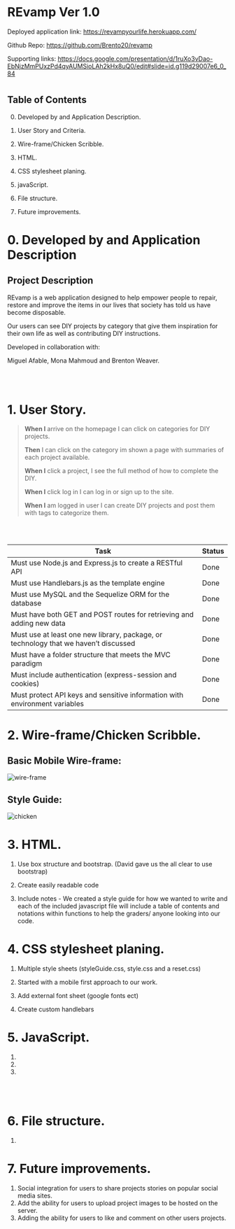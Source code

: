 
# REvamp Ver 1.0


Deployed application link: https://revampyourlife.herokuapp.com/

Github Repo: https://github.com/Brento20/revamp

Supporting links: https://docs.google.com/presentation/d/1ruXo3vDao-EbNjzMmPUxzPd4qyAUMSioLAh2kHx8uQ0/edit#slide=id.g119d29007e6_0_84

#


## Table of Contents

  

0. Developed by and Application Description.

1. User Story and Criteria.

2. Wire-frame/Chicken Scribble.

3. HTML.

4. CSS stylesheet planing.

5. javaScript.

6. File structure.

7. Future improvements.

  

# 0. Developed by and Application Description

## Project Description

REvamp is a web application designed to help empower people to repair, restore and improve the items in our lives that society has told us have become disposable.

Our users can see DIY projects by category that give them inspiration for their own life as well as contributing DIY instructions.

Developed in collaboration with:

Miguel Afable, Mona Mahmoud and Brenton Weaver.

  <br>
 <br> 

# 1. User Story.

>
>**When I** arrive on the homepage I can click on categories for DIY projects.
>
>**Then** I can click on the category im shown a page with summaries of each project available.
>
>**When I** click a project, I see the full method of how to complete the DIY.
>
> **When I** click log in I can log in or sign up to the site.
>
>**When I** am logged in user I can create DIY projects and post them with tags to categorize them.

 <br>
 <br>

  

| Task | Status |
|--|--|
| Must use Node.js and Express.js to create a RESTful API | Done |
| Must use Handlebars.js as the template engine | Done |
| Must use MySQL and the Sequelize ORM for the database | Done |
| Must have both GET and POST routes for retrieving and adding new data | Done |
| Must use at least one new library, package, or technology that we haven’t discussed | Done |
| Must have a folder structure that meets the MVC paradigm | Done |
| Must include authentication (express-session and cookies) | Done|
| Must protect API keys and sensitive information with environment variables| Done|



# 2. Wire-frame/Chicken Scribble.

## Basic Mobile Wire-frame:
![wire-frame]()

## Style Guide:
![chicken]()

  
  

# 3. HTML.

1. Use box structure and bootstrap. (David gave us the all clear to use bootstrap)

2. Create easily readable code

3. Include notes - We created a style guide for how we wanted to write and each of the included javascript file will include a table of contents and notations within functions to help the graders/ anyone looking into our code.

  

# 4. CSS stylesheet planing.

  

1. Multiple style sheets (styleGuide.css, style.css and a reset.css)

2. Started with a mobile first approach to our work.

3. Add external font sheet (google fonts ect)

4. Create custom handlebars 



# 5. JavaScript.

1. 

2. 

3. 

<br>
<br>

# 6. File structure.

1. 

# 7. Future improvements.


1. Social integration for users to share projects stories on popular social media sites.
2. Add the ability for users to upload project images to be hosted on the server.
3. Adding the ability for users to like and comment on other users projects.
